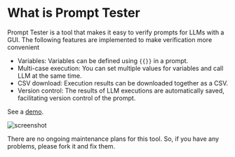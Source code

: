 # What is Prompt Tester

Prompt Tester is a tool that makes it easy to verify prompts for LLMs with a GUI. The following features are implemented to make verification more convenient

- Variables: Variables can be defined using `{{}}` in a prompt.
- Multi-case execution: You can set multiple values for variables and call LLM at the same time.
- CSV download: Execution results can be downloaded together as a CSV.
- Version control: The results of LLM executions are automatically saved, facilitating version control of the prompt.

See a [demo](https://prompt-tester-dekimasoon.vercel.app/).

![screenshot](https://github.com/dekimasoon/prompt-tester/assets/13953753/04e527d5-6ada-47a0-bd15-7335d58fb061)

There are no ongoing maintenance plans for this tool. So, if you have any problems, please fork it and fix them.
